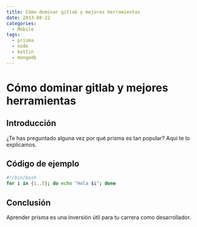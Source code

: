 ```yaml
---
title: Cómo dominar gitlab y mejores herramientas
date: 2033-08-22
categories:
  - Mobile
tags:
  - prisma
  - node
  - kotlin
  - mongodb
---
```


# Cómo dominar gitlab y mejores herramientas

## Introducción

¿Te has preguntado alguna vez por qué prisma es tan popular? Aquí te lo explicamos.

## Código de ejemplo

```bash
#!/bin/bash
for i in {1..5}; do echo "Hola $i"; done
```

## Conclusión

Aprender prisma es una inversión útil para tu carrera como desarrollador.